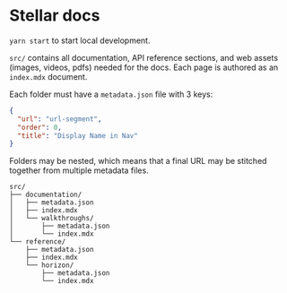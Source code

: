 # Stellar docs

`yarn start` to start local development.

`src/` contains all documentation, API reference sections, and web assets
(images, videos, pdfs) needed for the docs. Each page is authored as an
`index.mdx` document.

Each folder must have a `metadata.json` file with 3 keys:

```json
{
  "url": "url-segment",
  "order": 0,
  "title": "Display Name in Nav"
}
```

Folders may be nested, which means that a final URL may be stitched together
from multiple metadata files.

```
src/
├── documentation/
│   ├── metadata.json
│   ├── index.mdx
│   └── walkthroughs/
│       ├── metadata.json
│       └── index.mdx
└── reference/
    ├── metadata.json
    ├── index.mdx
    └── horizon/
        ├── metadata.json
        └── index.mdx
```
